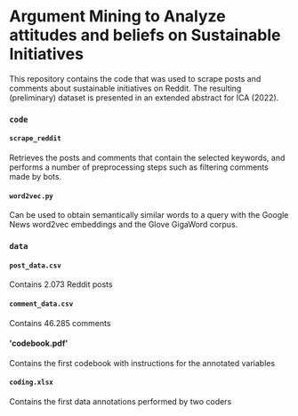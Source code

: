 # Argument Mining to Analyze attitudes and beliefs on Sustainable Initiatives

This repository contains the code that was used to scrape posts and comments about sustainable initiatives on Reddit. The resulting (preliminary) dataset is presented in an extended abstract for ICA (2022).

### `code`
#### `scrape_reddit`
Retrieves the posts and comments that contain the selected keywords, and performs a number of preprocessing steps such as filtering comments made by bots.

#### `word2vec.py`
Can be used to obtain semantically similar words to a query with the Google News word2vec embeddings and the Glove GigaWord corpus.

### `data`
#### `post_data.csv`
Contains 2.073 Reddit posts

#### `comment_data.csv`
Contains 46.285 comments 

#### 'codebook.pdf'
Contains the first codebook with instructions for the annotated variables

#### `coding.xlsx`
Contains the first data annotations performed by two coders
